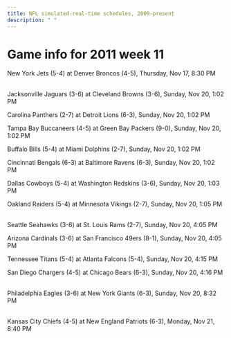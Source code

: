 ```yaml
---
title: NFL simulated-real-time schedules, 2009-present
description: " "
---
```


# Game info for 2011 week 11

New York Jets (5-4) at Denver Broncos (4-5), Thursday, Nov 17, 8:30 PM

<br/>Jacksonville Jaguars (3-6) at Cleveland Browns (3-6), Sunday, Nov 20, 1:02 PM

Carolina Panthers (2-7) at Detroit Lions (6-3), Sunday, Nov 20, 1:02 PM

Tampa Bay Buccaneers (4-5) at Green Bay Packers (9-0), Sunday, Nov 20, 1:02 PM

Buffalo Bills (5-4) at Miami Dolphins (2-7), Sunday, Nov 20, 1:02 PM

Cincinnati Bengals (6-3) at Baltimore Ravens (6-3), Sunday, Nov 20, 1:02 PM

Dallas Cowboys (5-4) at Washington Redskins (3-6), Sunday, Nov 20, 1:03 PM

Oakland Raiders (5-4) at Minnesota Vikings (2-7), Sunday, Nov 20, 1:05 PM

<br/>Seattle Seahawks (3-6) at St. Louis Rams (2-7), Sunday, Nov 20, 4:05 PM

Arizona Cardinals (3-6) at San Francisco 49ers (8-1), Sunday, Nov 20, 4:05 PM

Tennessee Titans (5-4) at Atlanta Falcons (5-4), Sunday, Nov 20, 4:15 PM

San Diego Chargers (4-5) at Chicago Bears (6-3), Sunday, Nov 20, 4:16 PM

<br/>Philadelphia Eagles (3-6) at New York Giants (6-3), Sunday, Nov 20, 8:32 PM

<br/>Kansas City Chiefs (4-5) at New England Patriots (6-3), Monday, Nov 21, 8:40 PM

